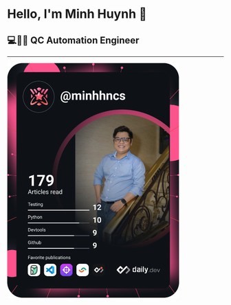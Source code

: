<h1>Hello, I'm Minh Huynh 🙋‍</h1>
<h2>💻👨‍💻 QC Automation Engineer</h2>

<hr>

<a href="https://www.linkedin.com/in/minhhncs/">
<img src="https://github.com/minhhngr/minhhngr/blob/main/devcard.svg" width="400" alt="Minh Huỳnh's Dev Card"/>
</a>

<!--
**minhhngr/minhhngr** is a ✨ _special_ ✨ repository because its `README.md` (this file) appears on your GitHub profile.

Here are some ideas to get you started:

- 🔭 I’m currently working on ...
- 🌱 I’m currently learning ...
- 👯 I’m looking to collaborate on ...
- 🤔 I’m looking for help with ...
- 💬 Ask me about ...
- 📫 How to reach me: ...
- 😄 Pronouns: ...
- ⚡ Fun fact: ...
-->


